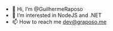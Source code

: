 - 👋 Hi, I’m @GuilhermeRaposo
- 👀 I’m interested in NodeJS and .NET
- 📫 How to reach me dev@graposo.me

<!---
GuilhermeRaposo/GuilhermeRaposo is a ✨ special ✨ repository because its `README.md` (this file) appears on your GitHub profile.
You can click the Preview link to take a look at your changes.
--->
